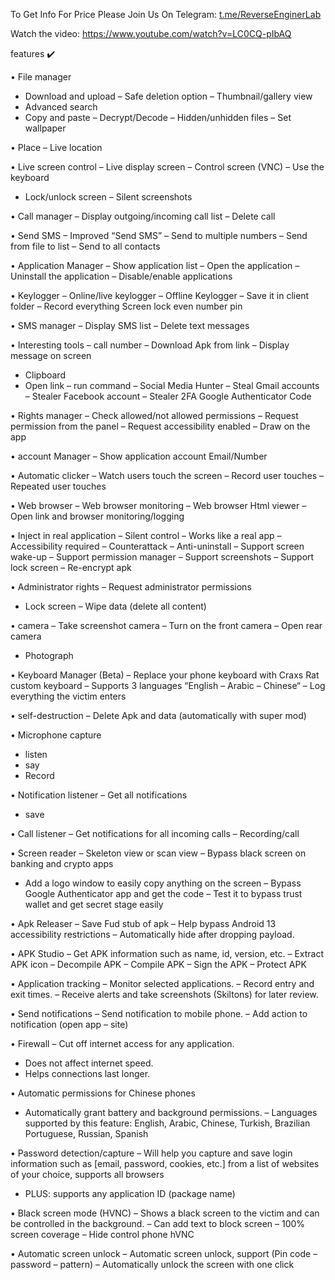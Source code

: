 To Get Info For Price Please Join Us On Telegram: [t.me/ReverseEnginerLab](https://t.me/ReverseEnginerLab)

Watch the video: https://www.youtube.com/watch?v=LC0CQ-pIbAQ

 features ✔️

• File manager
- Download and upload
– Safe deletion option
– Thumbnail/gallery view
- Advanced search
- Copy and paste
– Decrypt/Decode
– Hidden/unhidden files
– Set wallpaper

• Place
– Live location

• Live screen control
– Live display screen
– Control screen (VNC)
– Use the keyboard
- Lock/unlock screen
– Silent screenshots

• Call manager
– Display outgoing/incoming call list
– Delete call

• Send SMS
– Improved “Send SMS”
– Send to multiple numbers
– Send from file to list
– Send to all contacts

• Application Manager
– Show application list
– Open the application
– Uninstall the application
– Disable/enable applications

• Keylogger
– Online/live keylogger
– Offline Keylogger
– Save it in client folder
– Record everything
Screen lock even number pin

• SMS manager
– Display SMS list
– Delete text messages

• Interesting tools
– call number
– Download Apk from link
– Display message on screen
- Clipboard
- Open link
– run command
– Social Media Hunter
– Steal Gmail accounts
– Stealer Facebook account
– Stealer 2FA Google Authenticator Code

• Rights manager
– Check allowed/not allowed permissions
– Request permission from the panel
– Request accessibility enabled
– Draw on the app

• account Manager
– Show application account
Email/Number

• Automatic clicker
– Watch users touch the screen
– Record user touches
– Repeated user touches

• Web browser
– Web browser monitoring
– Web browser Html viewer
– Open link and browser monitoring/logging

• Inject in real application
– Silent control
– Works like a real app
– Accessibility required
– Counterattack
– Anti-uninstall
– Support screen wake-up
– Support permission manager
– Support screenshots
– Support lock screen
– Re-encrypt apk

• Administrator rights
– Request administrator permissions
- Lock screen
– Wipe data (delete all content)

• camera
– Take screenshot camera
– Turn on the front camera
– Open rear camera
- Photograph

• Keyboard Manager (Beta)
– Replace your phone keyboard with Craxs Rat custom keyboard
– Supports 3 languages
“English – Arabic – Chinese“
– Log everything the victim enters

• self-destruction
– Delete Apk and data (automatically with super mod)

• Microphone capture
- listen
- say
- Record

• Notification listener
– Get all notifications
- save

• Call listener
– Get notifications for all incoming calls
– Recording/call

• Screen reader
– Skeleton view or scan view
– Bypass black screen on banking and crypto apps
- Add a logo window to easily copy anything on the screen
– Bypass Google Authenticator app and get the code
– Test it to bypass trust wallet and get secret stage easily

• Apk Releaser
– Save Fud stub of apk
– Help bypass Android 13 accessibility restrictions
– Automatically hide after dropping payload.

• APK Studio
– Get APK information such as name, id, version, etc.
– Extract APK icon
– Decompile APK
– Compile APK
– Sign the APK
– Protect APK

• Application tracking
– Monitor selected applications.
– Record entry and exit times.
– Receive alerts and take screenshots (Skiltons) for later review.

• Send notifications
– Send notification to mobile phone.
– Add action to notification (open app – site)

• Firewall
– Cut off internet access for any application.
- Does not affect internet speed.
- Helps connections last longer.

• Automatic permissions for Chinese phones
- Automatically grant battery and background permissions.
– Languages ​​supported by this feature: English, Arabic, Chinese, Turkish, Brazilian Portuguese, Russian, Spanish

• Password detection/capture
– Will help you capture and save login information such as [email, password, cookies, etc.] from a list of websites of your choice, supports all browsers
- PLUS: supports any application ID (package name)

• Black screen mode (HVNC)
– Shows a black screen to the victim and can be controlled in the background.
– Can add text to block screen
– 100% screen coverage
– Hide control phone hVNC

• Automatic screen unlock
– Automatic screen unlock, support (Pin code – password – pattern)
– Automatically unlock the screen with one click
